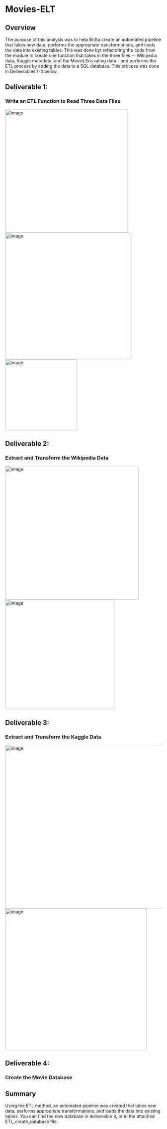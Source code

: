 # Movies-ELT
## Overview 
The purpose of this analysis was to help Britta create an automated pipeline that takes new data, performs the appropriate transformations, and loads the data into existing tables. This was done byt refactoring the code from the module to create one function that takes in the three files -- Wikipedia data, Kaggle metadata, and the MovieLEns rating data - and performs the ETL process by adding the data to a SQL database. This process was done in Deliverables 1-4 below.

## Deliverable 1: 
### Write an ETL Function to Read Three Data Files

<img width="395" alt="image" src="https://user-images.githubusercontent.com/111031608/193978232-b355b3b2-2857-4ae0-ba15-747c6fb88da0.png">

<img width="406" alt="image" src="https://user-images.githubusercontent.com/111031608/193978293-ec750fc5-b0d4-4608-a740-19070a294dea.png">

<img width="229" alt="image" src="https://user-images.githubusercontent.com/111031608/193978366-83e9108a-d68f-45c9-87a6-4aaebe48900d.png">


## Deliverable 2: 
### Extract and Transform the Wikipedia Data

<img width="429" alt="image" src="https://user-images.githubusercontent.com/111031608/193978424-3a8c7730-2e56-48c8-a637-0fabb8748bc9.png">

<img width="352" alt="image" src="https://user-images.githubusercontent.com/111031608/193978460-2aeaa67a-9ec6-4eb8-a45b-42a47c351abd.png">

## Deliverable 3: 
### Extract and Transform the Kaggle Data 

<img width="524" alt="image" src="https://user-images.githubusercontent.com/111031608/193978546-f4f53441-96d3-4def-a04a-24a053cf157d.png">

<img width="455" alt="image" src="https://user-images.githubusercontent.com/111031608/193978608-69992a4d-cc62-42f5-9d08-8a6f3a5a9f7e.png">


## Deliverable 4: 
### Create the Movie Database


## Summary 
Using the ETL method, an automated pipeline was created that takes new data, performs appropriate transformations, and loads the data into existing tables. You can find the new database in deliverable 4, or in the attached ETL_create_database file.
